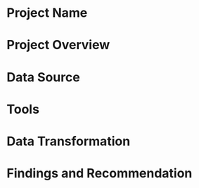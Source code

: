 # Project Name
# Project Overview
# Data Source
# Tools
# Data Transformation
# Findings and Recommendation

